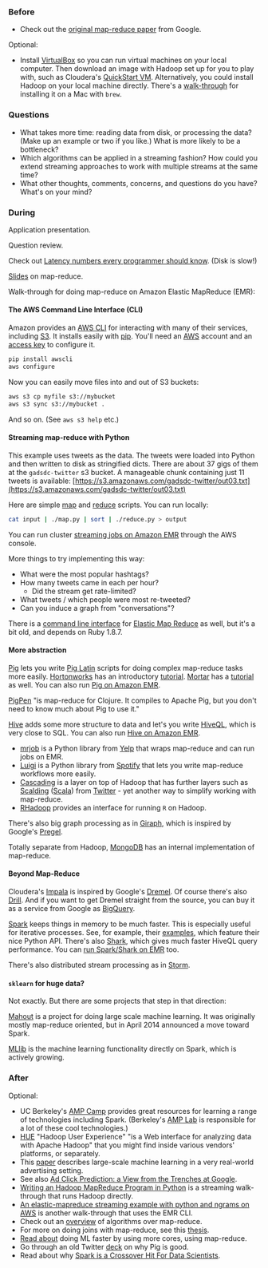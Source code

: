 ### Before

 * Check out the [original map-reduce paper](http://research.google.com/archive/mapreduce.html) from Google.

Optional:

 * Install [VirtualBox](https://www.virtualbox.org/) so you can run virtual machines on your local computer. Then download an image with Hadoop set up for you to play with, such as Cloudera's [QuickStart VM](http://www.cloudera.com/content/support/en/downloads/download-components/download-products.html?productID=F6mO278Rvo). Alternatively, you could install Hadoop on your local machine directly. There's a [walk-through](http://blog.tundramonkey.com/2013/02/24/setting-up-hadoop-on-osx-mountain-lion) for installing it on a Mac with `brew`.


### Questions

 * What takes more time: reading data from disk, or processing the data? (Make up an example or two if you like.) What is more likely to be a bottleneck?
 * Which algorithms can be applied in a streaming fashion? How could you extend streaming approaches to work with multiple streams at the same time?
 * What other thoughts, comments, concerns, and questions do you have? What's on your mind?


### During

Application presentation.

Question review.

Check out [Latency numbers every programmer should know](https://gist.github.com/hellerbarde/2843375). (Disk is slow!)

[Slides](slides.pdf) on map-reduce.

Walk-through for doing map-reduce on Amazon Elastic MapReduce (EMR):

#### The AWS Command Line Interface (CLI)

Amazon provides an [AWS CLI](https://aws.amazon.com/cli/) for interacting with many of their services, including [S3](http://aws.amazon.com/s3/). It installs easily with [pip](https://pypi.python.org/pypi/pip). You'll need an [AWS](http://aws.amazon.com/) account and an [access key](https://console.aws.amazon.com/iam/home?#security_credential) to configure it.

```bash
pip install awscli
aws configure
```

Now you can easily move files into and out of S3 buckets:

```bash
aws s3 cp myfile s3://mybucket
aws s3 sync s3://mybucket .
```

And so on. (See `aws s3 help` etc.)


#### Streaming map-reduce with Python

This example uses tweets as the data. The tweets were loaded into Python and then written to disk as stringified dicts. There are about 37 gigs of them at the `gadsdc-twitter` s3 bucket. A manageable chunk containing just 11 tweets is available: [https://s3.amazonaws.com/gadsdc-twitter/out03.txt](https://s3.amazonaws.com/gadsdc-twitter/out03.txt)

Here are simple [map](map.py) and [reduce](reduce.py) scripts. You can run locally:

```bash
cat input | ./map.py | sort | ./reduce.py > output
```

You can run cluster [streaming jobs on Amazon EMR](http://docs.aws.amazon.com/ElasticMapReduce/latest/DeveloperGuide/CLI_CreateStreaming.html) through the AWS console.

More things to try implementing this way:

 * What were the most popular hashtags?
 * How many tweets came in each per hour?
     * Did the stream get rate-limited?
 * What tweets / which people were most re-tweeted?
 * Can you induce a graph from "conversations"?

There is a [command line interface](http://docs.aws.amazon.com/ElasticMapReduce/latest/DeveloperGuide/emr-cli-reference.html) for [Elastic Map Reduce](https://aws.amazon.com/elasticmapreduce/) as well, but it's a bit old, and depends on Ruby 1.8.7.


#### More abstraction

[Pig](http://pig.apache.org/) lets you write [Pig Latin](http://pig.apache.org/docs/r0.7.0/piglatin_ref2.html) scripts for doing complex map-reduce tasks more easily. [Hortonworks](http://hortonworks.com/) has an introductory [tutorial](http://hortonworks.com/hadoop-tutorial/how-to-process-data-with-apache-pig/). [Mortar](http://www.mortardata.com/) has a [tutorial](http://help.mortardata.com/technologies/pig/learn_pig) as well. You can also run [Pig on Amazon EMR](http://docs.aws.amazon.com/ElasticMapReduce/latest/DeveloperGuide/emr-pig-launch.html).

[PigPen](https://github.com/Netflix/PigPen/wiki) "is map-reduce for Clojure. It compiles to Apache Pig, but you don't need to know much about Pig to use it."

[Hive](http://hive.apache.org/) adds some more structure to data and let's you write [HiveQL](https://cwiki.apache.org/confluence/display/Hive/LanguageManual), which is very close to SQL. You can also run [Hive on Amazon EMR](http://docs.aws.amazon.com/ElasticMapReduce/latest/DeveloperGuide/emr-hive.html).

 * [mrjob](https://github.com/Yelp/mrjob) is a Python library from [Yelp](http://www.yelp.com/) that wraps map-reduce and can run jobs on EMR.
 * [Luigi](https://github.com/spotify/luigi) is a Python library from [Spotify](https://www.spotify.com/us/) that lets you write map-reduce workflows more easily.
 * [Cascading](http://www.cascading.org/) is a layer on top of Hadoop that has further layers such as [Scalding](https://github.com/twitter/scalding) ([Scala](http://www.scala-lang.org/)) from [Twitter](https://twitter.com/) - yet another way to simplify working with map-reduce.
 * [RHadoop](https://github.com/RevolutionAnalytics/RHadoop/wiki) provides an interface for running `R` on Hadoop.

There's also big graph processing as in [Giraph](http://giraph.apache.org/), which is inspired by Google's [Pregel](http://dl.acm.org/citation.cfm?id=1807184).

Totally separate from Hadoop, [MongoDB](http://www.mongodb.org/) has an internal implementation of map-reduce.


#### Beyond Map-Reduce

Cloudera's [Impala](http://www.cloudera.com/content/cloudera/en/products-and-services/cdh/impala.html) is inspired by Google's [Dremel](http://research.google.com/pubs/pub36632.html). Of course there's also [Drill](http://incubator.apache.org/drill/). And if you want to get Dremel straight from the source, you can buy it as a service from Google as [BigQuery](https://cloud.google.com/products/bigquery/).

[Spark](http://spark.apache.org/) keeps things in memory to be much faster. This is especially useful for iterative processes. See, for example, their [examples](https://spark.incubator.apache.org/examples.html), which feature their nice Python API. There's also [Shark](http://shark.cs.berkeley.edu/), which gives much faster HiveQL query performance. You can [run Spark/Shark on EMR](https://aws.amazon.com/articles/Elastic-MapReduce/4926593393724923) too.

There's also distributed stream processing as in [Storm](http://storm.incubator.apache.org/).


#### `sklearn` for huge data?

Not exactly. But there are some projects that step in that direction:

[Mahout](http://mahout.apache.org/) is a project for doing large scale machine learning. It was originally mostly map-reduce oriented, but in April 2014 announced a move toward Spark.

[MLlib](http://spark.apache.org/docs/0.9.0/mllib-guide.html) is the machine learning functionality directly on Spark, which is actively growing.


### After

Optional:

 * UC Berkeley's [AMP Camp](http://ampcamp.berkeley.edu/) provides great resources for learning a range of technologies including Spark. (Berkeley's [AMP Lab](https://amplab.cs.berkeley.edu/software/) is responsible for a lot of these cool technologies.)
 * [HUE](http://gethue.com/) "Hadoop User Experience" "is a Web interface for analyzing data with Apache Hadoop" that you might find inside various vendors' platforms, or separately.
 * This [paper](http://arxiv.org/pdf/1402.6076v1.pdf) describes large-scale machine learning in a very real-world advertising setting.
 * See also [Ad Click Prediction: a View from the Trenches at Google](http://static.googleusercontent.com/media/research.google.com/en/us/pubs/archive/41159.pdf).
 * [Writing an Hadoop MapReduce Program in Python](http://www.michael-noll.com/tutorials/writing-an-hadoop-mapreduce-program-in-python/) is a streaming walk-through that runs Hadoop directly.
 * [An elastic-mapreduce streaming example with python and ngrams on AWS](http://dbaumgartel.wordpress.com/2014/04/10/an-elastic-mapreduce-streaming-example-with-python-and-ngrams-on-aws/) is another walk-through that uses the EMR CLI.
 * Check out an [overview](http://highlyscalable.wordpress.com/2012/02/01/mapreduce-patterns/) of algorithms over map-reduce.
 * For more on doing joins with map-reduce, see this [thesis](http://www.inf.ed.ac.uk/publications/thesis/online/IM100859.pdf).
 * [Read about](http://www.cs.stanford.edu/people/ang//papers/nips06-mapreducemulticore.pdf) doing ML faster by using more cores, using map-reduce.
 * Go through an old Twitter [deck](http://www.slideshare.net/kevinweil/hadoop-pig-and-twitter-nosql-east-2009) on why Pig is good.
 * Read about why [Spark is a Crossover Hit For Data Scientists](http://blog.cloudera.com/blog/2014/03/why-apache-spark-is-a-crossover-hit-for-data-scientists/).
